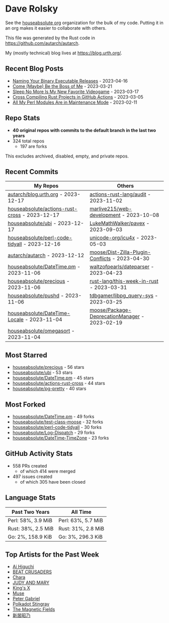 
# Dave Rolsky

See the [houseabsolute org](https://github.com/houseabsolute) organization for
the bulk of my code. Putting it in an org makes it easier to collaborate with
others.

This file was generated by the Rust code in
https://github.com/autarch/autarch.

My (mostly technical) blog lives at https://blog.urth.org/.

## Recent Blog Posts

- [Naming Your Binary Executable Releases](https://blog.urth.org/2023/04/16/naming-your-binary-executable-releases/) - 2023-04-16
- [Come (Maybe) Be the Boss of Me](https://blog.urth.org/2023/03/21/come-maybe-be-the-boss-of-me/) - 2023-03-21
- [Sleep No More Is My New Favorite Videogame](https://blog.urth.org/2023/03/17/sleep-no-more-is-my-new-favorite-videogame/) - 2023-03-17
- [Cross Compiling Rust Projects in GitHub Actions](https://blog.urth.org/2023/03/05/cross-compiling-rust-projects-in-github-actions/) - 2023-03-05
- [All My Perl Modules Are in Maintenance Mode](https://blog.urth.org/2023/02/11/all-my-perl-modules-are-in-maintenance-mode/) - 2023-02-11


## Repo Stats
- **40 original repos with commits to the default branch in the last two years**
- 324 total repos
  - 197 are forks

This excludes archived, disabled, empty, and private repos.

## Recent Commits
| My Repos | Others |
|----------|--------|
| [autarch/blog.urth.org](https://github.com/autarch/blog.urth.org) - 2023-12-17              | [actions-rust-lang/audit](https://github.com/actions-rust-lang/audit) - 2023-11-02                |
| [houseabsolute/actions-rust-cross](https://github.com/houseabsolute/actions-rust-cross) - 2023-12-17              | [marlive215/web-development](https://github.com/marlive215/web-development) - 2023-10-08                |
| [houseabsolute/ubi](https://github.com/houseabsolute/ubi) - 2023-12-17              | [LukeMathWalker/pavex](https://github.com/LukeMathWalker/pavex) - 2023-09-03                |
| [houseabsolute/perl-code-tidyall](https://github.com/houseabsolute/perl-code-tidyall) - 2023-12-16              | [unicode-org/icu4x](https://github.com/unicode-org/icu4x) - 2023-05-03                |
| [autarch/autarch](https://github.com/autarch/autarch) - 2023-12-12              | [moose/Dist-Zilla-Plugin-Conflicts](https://github.com/moose/Dist-Zilla-Plugin-Conflicts) - 2023-04-30                |
| [houseabsolute/DateTime.pm](https://github.com/houseabsolute/DateTime.pm) - 2023-11-06              | [waltzofpearls/dateparser](https://github.com/waltzofpearls/dateparser) - 2023-04-23                |
| [houseabsolute/precious](https://github.com/houseabsolute/precious) - 2023-11-06              | [rust-lang/this-week-in-rust](https://github.com/rust-lang/this-week-in-rust) - 2023-03-31                |
| [houseabsolute/pushd](https://github.com/houseabsolute/pushd) - 2023-11-06              | [tdbgamer/libpg_query-sys](https://github.com/tdbgamer/libpg_query-sys) - 2023-03-25                |
| [houseabsolute/DateTime-Locale](https://github.com/houseabsolute/DateTime-Locale) - 2023-11-04              | [moose/Package-DeprecationManager](https://github.com/moose/Package-DeprecationManager) - 2023-02-19                |
| [houseabsolute/omegasort](https://github.com/houseabsolute/omegasort) - 2023-11-04              |                 |


## Most Starred
- [houseabsolute/precious](https://github.com/houseabsolute/precious) - 56 stars
- [houseabsolute/ubi](https://github.com/houseabsolute/ubi) - 53 stars
- [houseabsolute/DateTime.pm](https://github.com/houseabsolute/DateTime.pm) - 45 stars
- [houseabsolute/actions-rust-cross](https://github.com/houseabsolute/actions-rust-cross) - 44 stars
- [houseabsolute/pg-pretty](https://github.com/houseabsolute/pg-pretty) - 40 stars


## Most Forked
- [houseabsolute/DateTime.pm](https://github.com/houseabsolute/DateTime.pm) - 49 forks
- [houseabsolute/test-class-moose](https://github.com/houseabsolute/test-class-moose) - 32 forks
- [houseabsolute/perl-code-tidyall](https://github.com/houseabsolute/perl-code-tidyall) - 30 forks
- [houseabsolute/Log-Dispatch](https://github.com/houseabsolute/Log-Dispatch) - 29 forks
- [houseabsolute/DateTime-TimeZone](https://github.com/houseabsolute/DateTime-TimeZone) - 23 forks


## GitHub Activity Stats
- 558 PRs created
  - of which 414 were merged
- 497 issues created
  - of which 305 have been closed

## Language Stats
| Past Two Years        | All Time                |
|-----------------------|-------------------------|
| Perl: 58%, 3.9 MiB              | Perl: 63%, 5.7 MiB                |
| Rust: 38%, 2.5 MiB              | Rust: 31%, 2.8 MiB                |
| Go: 2%, 158.9 KiB              | Go: 3%, 296.3 KiB                |


## Top Artists for the Past Week
* [Ai Higuchi](https://musicbrainz.org/search?query=Ai%20Higuchi&amp;type=artist&amp;method=indexed)
* [BEAT CRUSADERS](https://musicbrainz.org/artist/e8575463-1ef4-4fc7-8d63-b8b12fe3c13b)
* [Chara](https://musicbrainz.org/artist/94812064-a7c2-49d2-b6b0-b9e76289bf87)
* [JUDY AND MARY](https://musicbrainz.org/artist/63b6dd9a-916d-4076-b898-43763aac6bce)
* [King&#39;s X](https://musicbrainz.org/artist/c8f5272e-8a94-4807-9099-70181e92fc46)
* [Muse](https://musicbrainz.org/artist/9c9f1380-2516-4fc9-a3e6-f9f61941d090)
* [Peter Gabriel](https://musicbrainz.org/artist/8e66ea2b-b57b-47d9-8df0-df4630aeb8e5)
* [Polkadot Stingray](https://musicbrainz.org/artist/0f0caf6e-e815-4ad3-93db-fb37be9adcc8)
* [The Magnetic Fields](https://musicbrainz.org/artist/3ff72a59-f39d-411d-9f93-2d4a86413013)
* [新居昭乃](https://musicbrainz.org/artist/fac271b8-b340-440a-9938-3d59d0f90b97)


